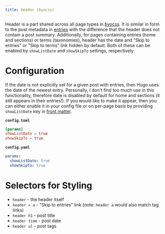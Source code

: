 ```yaml
---
title: Header (byocss)
---
```


Header is a part shared across all page types in [byocss](https://sr.ht/~tymek/byocss).
It is similar in form to the post metadata in [entries](entries.md) with the difference that the header does not contain a post summary.
Additionally, for pages containing entries (home and sections) or terms (taxonomies), header has the date and "Skip to entries" or "Skip to terms" link hidden by default.
Both of these can be enabled by `showListDate` and `showSkipTo` settings, respectively.

# Configuration
If the date is not explicitly set for a given post with entries, then Hugo uses the date of the newest entry.
Personally, I don't find too much use in this functionality, therefore date is disabled by default for home and sections (it still appears in their entries!).
If you would like to make it appear, then you can either enable it in your config file or on per-page basis by providing `showListDate` key in [front matter](https://gohugo.io/content-management/front-matter/).

__`config.toml`__
```toml
[params]
showListDate = true
showSkipTo = true
```

__`config.yaml`__
```yaml
params:
  showListDate: true
  showSkipTo: true
```


# Selectors for Styling
- `header` - the header itself
- `header > a` - "Skip to entries" link (note: `header a` would also match tag links)
- `header h1` - post title
- `header time` - post date
- `header ul` - post tags
